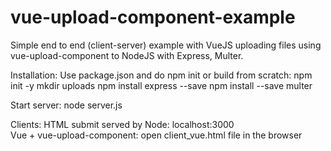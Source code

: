 # vue-upload-component-example

Simple end to end (client-server) example with VueJS uploading files using vue-upload-component to NodeJS with Express, Multer.

Installation:
    Use package.json and do npm init 
    or build from scratch:
    npm init -y 
    mkdir uploads
    npm install express --save
    npm install --save multer
  
   Start server:
    node server.js
 
   Clients:
    HTML submit served by Node:  localhost:3000  
    Vue + vue-upload-component:   open client_vue.html file in the browser
